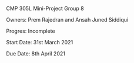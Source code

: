 CMP 305L Mini-Project Group 8

Owners: Prem Rajedran and Ansah Juned Siddiqui

Progres: Incomplete

Start Date: 31st March 2021

Due Date: 8th April 2021
